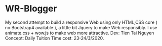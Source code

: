 # WR-Blogger
My second attempt to build a responsive Web using only HTML,CSS core ( no Bootstrap4 available ), a little bit Jquery to make Web responsibly. 
I use animate.css + wow.js to make web more attractive.
Dev: Tien Tai Nguyen
Concept: Daily Tuition
Time cost: 23-24/3/2020.
